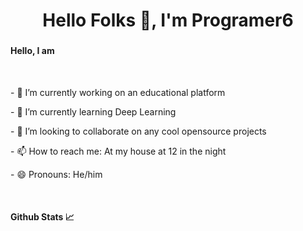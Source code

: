 <h1 align="center">Hello Folks 👋, I'm Programer6</h1>
<h3 align="center"></h3>
<h4>Hello, I am</h4>
<br>
<p>- 🔭 I’m currently working on an educational platform</p>
<p>- 🌱 I’m currently learning Deep Learning</p>
<p>- 👯 I’m looking to collaborate on any cool opensource projects</p>
<p>- 📫 How to reach me: At my house at 12 in the night</p>
<p>- 😄 Pronouns: He/him</p>
<br>
<h4>Github Stats 📈</h4>

